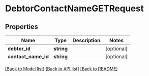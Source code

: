 # DebtorContactNameGETRequest

## Properties
Name | Type | Description | Notes
------------ | ------------- | ------------- | -------------
**debtor_id** | **string** |  | [optional] 
**contact_name_id** | **string** |  | [optional] 

[[Back to Model list]](../README.md#documentation-for-models) [[Back to API list]](../README.md#documentation-for-api-endpoints) [[Back to README]](../README.md)


